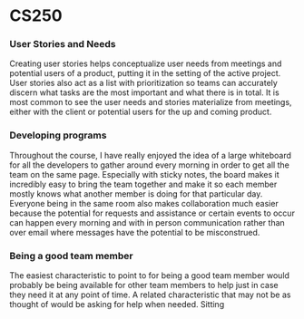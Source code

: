 # CS250

### User Stories and Needs
Creating user stories helps conceptualize user needs from meetings and potential users of a product, putting it in the setting of the active project. User stories also act as a list with prioritization so teams can accurately discern what tasks are the most important and what there is in total. It is most common to see the user needs and stories materialize from meetings, either with the client or potential users for the up and coming product.

### Developing programs
Throughout the course, I have really enjoyed the idea of a large whiteboard for all the developers to gather around every morning in order to get all the team on the same page. Especially with sticky notes, the board makes it incredibly easy to bring the team together and make it so each member mostly knows what another member is doing for that particular day. Everyone being in the same room also makes collaboration much easier because the potential for requests and assistance or certain events to occur can happen every morning and with in person communication rather than over email where messages have the potential to be misconstrued.

### Being a good team member
The easiest characteristic to point to for being a good team member would probably be being available for other team members to help just in case they need it at any point of time. A related characteristic that may not be as thought of would be asking for help when needed. Sitting
